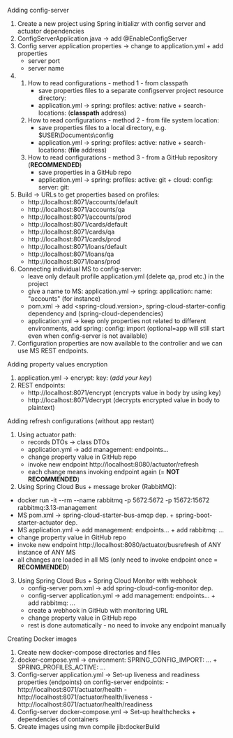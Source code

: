 Adding config-server

1. Create a new project using Spring initializr with config server and actuator dependencies
2. ConfigServerApplication.java -> add @EnableConfigServer
3. Config server application.properties -> change to application.yml + add properties
    - server port
    - server name
4.
   1. How to read configurations - method 1 - from classpath
       - save properties files to a separate configserver project resource directory:
       - application.yml -> spring: profiles: active: native + search-locations: (**classpath** address)
   2. How to read configurations - method 2 - from file system location:
        - save properties files to a local directory, e.g. $USER\Documents\config
        - application.yml -> spring: profiles: active: native + search-locations: (**file** address)
   3. How to read configurations - method 3 - from a GitHub repository (**RECOMMENDED**)
        - save properties in a GitHub repo
        - application.yml -> spring: profiles: active: git + cloud: config: server: git:
5. Build -> URLs to get properties based on profiles:
    - http://localhost:8071/accounts/default
    - http://localhost:8071/accounts/qa
    - http://localhost:8071/accounts/prod
    - http://localhost:8071/cards/default
    - http://localhost:8071/cards/qa
    - http://localhost:8071/cards/prod
    - http://localhost:8071/loans/default
    - http://localhost:8071/loans/qa
    - http://localhost:8071/loans/prod
6. Connecting individual MS to config-server:
    - leave only default profile application.yml (delete qa, prod etc.) in the project
    - give a name to MS: application.yml -> spring: application: name: "accounts" (for instance)
    - pom.xml -> add <spring-cloud.version>, spring-cloud-starter-config dependency and 
       <dependencyManagement> (spring-cloud-dependencies)
    - application.yml -> keep only properties not related to different environments, 
       add spring: config: import (optional=app will still start even when config-server is not available)
7. Configuration properties are now available to the controller and we can use MS REST endpoints.
   
Adding property values encryption

1. application.yml -> encrypt: key: (_add your key_)
2. REST endpoints:
    - http://localhost:8071/encrypt (encrypts value in body by using key)
    - http://localhost:8071/decrypt (decrypts encrypted value in body to plaintext)

Adding refresh configurations (without app restart)

1. Using actuator path:
   - records DTOs -> class DTOs
   - application.yml -> add management: endpoints...
   - change property value in GitHub repo
   - invoke new endpoint http://localhost:8080/actuator/refresh
   - each change means invoking endpoint again (= **NOT RECOMMENDED**)
2. Using Spring Cloud Bus + message broker (RabbitMQ):
  - docker run -it --rm --name rabbitmq -p 5672:5672 -p 15672:15672 rabbitmq:3.13-management
  - MS pom.xml -> spring-cloud-starter-bus-amqp dep. + spring-boot-starter-actuator dep.
  - MS application.yml -> add management: endpoints... + add rabbitmq: ...
  - change property value in GitHub repo
  - invoke new endpoint http://localhost:8080/actuator/busrefresh of ANY instance of ANY MS
  - all changes are loaded in all MS (only need to invoke endpoint once = **RECOMMENDED**)
3. Using Spring Cloud Bus + Spring Cloud Monitor with webhook
    - config-server pom.xml -> add spring-cloud-config-monitor dep.
    - config-server application.yml -> add management: endpoints... + add rabbitmq: ...
    - create a webhook in GitHub with monitoring URL
    - change property value in GitHub repo
    - rest is done automatically - no need to invoke any endpoint manually

Creating Docker images
1. Create new docker-compose directories and files
2. docker-compose.yml -> environment: SPRING_CONFIG_IMPORT: ... + SPRING_PROFILES_ACTIVE: ...
3. Config-server application.yml -> Set-up liveness and readiness properties (endpoints) on config-server
    endpoints:
        - http://localhost:8071/actuator/health
        - http://localhost:8071/actuator/health/liveness
        - http://localhost:8071/actuator/health/readiness
4. Config-server docker-compose.yml -> Set-up healthchecks + dependencies of containers
5. Create images using mvn compile jib:dockerBuild




   